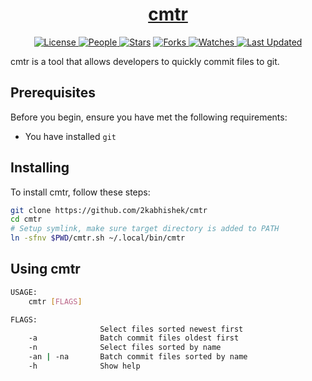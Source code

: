 <div align = "center">

<h1><a href="https://2kabhishek.github.io/cmtr">cmtr</a></h1>

<a href="https://github.com/2KAbhishek/cmtr/blob/main/LICENSE">
<img alt="License" src="https://img.shields.io/github/license/2kabhishek/cmtr?style=flat&color=eee&label="> </a>

<a href="https://github.com/2KAbhishek/cmtr/graphs/contributors">
<img alt="People" src="https://img.shields.io/github/contributors/2kabhishek/cmtr?style=flat&color=ffaaf2&label=People"> </a>

<a href="https://github.com/2KAbhishek/cmtr/stargazers">
<img alt="Stars" src="https://img.shields.io/github/stars/2kabhishek/cmtr?style=flat&color=98c379&label=Stars"></a>

<a href="https://github.com/2KAbhishek/cmtr/network/members">
<img alt="Forks" src="https://img.shields.io/github/forks/2kabhishek/cmtr?style=flat&color=66a8e0&label=Forks"> </a>

<a href="https://github.com/2KAbhishek/cmtr/watchers">
<img alt="Watches" src="https://img.shields.io/github/watchers/2kabhishek/cmtr?style=flat&color=f5d08b&label=Watches"> </a>

<a href="https://github.com/2KAbhishek/cmtr/pulse">
<img alt="Last Updated" src="https://img.shields.io/github/last-commit/2kabhishek/cmtr?style=flat&color=e06c75&label="> </a>

</div>

cmtr is a tool that allows developers to quickly commit files to git.

## Prerequisites

Before you begin, ensure you have met the following requirements:

- You have installed `git`

## Installing

To install cmtr, follow these steps:

```bash
git clone https://github.com/2kabhishek/cmtr
cd cmtr
# Setup symlink, make sure target directory is added to PATH
ln -sfnv $PWD/cmtr.sh ~/.local/bin/cmtr
```

## Using cmtr

```bash
USAGE:
    cmtr [FLAGS]

FLAGS:
                    Select files sorted newest first
    -a              Batch commit files oldest first
    -n              Select files sorted by name
    -an | -na       Batch commit files sorted by name
    -h              Show help

```
